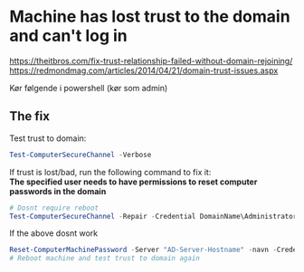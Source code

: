 # Machine has lost trust to the domain and can't log in

<https://theitbros.com/fix-trust-relationship-failed-without-domain-rejoining/>
<https://redmondmag.com/articles/2014/04/21/domain-trust-issues.aspx>

Kør følgende i powershell (kør som admin)

## The fix

Test trust to domain:

```powershell
Test-ComputerSecureChannel -Verbose
```

If trust is lost/bad, run the following command to fix it:  
**The specified user needs to have permissions to reset computer passwords in the domain**

```powershell
# Dosnt require reboot
Test-ComputerSecureChannel -Repair -Credential DomainName\Administrator
```

If the above dosnt work

```powershell
Reset-ComputerMachinePassword -Server "AD-Server-Hostname" -navn -Credential domain\server-administrator-user
# Reboot machine and test trust to domain again
```
